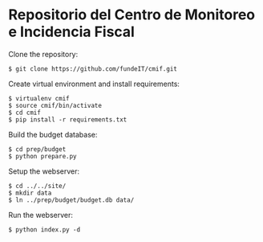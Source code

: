 # Repositorio del Centro de Monitoreo e Incidencia Fiscal

Clone the repository:

    $ git clone https://github.com/fundeIT/cmif.git

Create virtual environment and install requirements:

    $ virtualenv cmif
    $ source cmif/bin/activate
    $ cd cmif
    $ pip install -r requirements.txt

Build the budget database:

    $ cd prep/budget
    $ python prepare.py

Setup the webserver:

    $ cd ../../site/
    $ mkdir data
    $ ln ../prep/budget/budget.db data/
    
Run the webserver:

    $ python index.py -d
